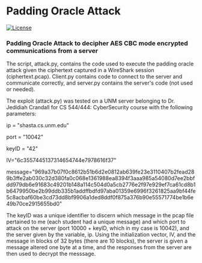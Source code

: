 # Padding Oracle Attack

[![License](https://img.shields.io/badge/License-Apache%202.0-blue.svg)](https://github.com/estradjm/paddingOracleAttack/blob/master/LICENSE.md)

### Padding Oracle Attack to decipher AES CBC mode encrypted communications from a server


The script, attack.py, contains the code used to execute the padding oracle attack given the ciphertext captured in a WireShark session (ciphertext.pcap). Client.py contains code to connect to the server and communicate correctly, and server.py contains the server's code (not used or needed). 

The exploit (attack.py) was tested on a UNM server belonging to Dr. Jedidiah Crandall for CS 544/444: CyberSecurity course with the following parameters:

ip = "shasta.cs.unm.edu"

port = "10042"

keyID = "42"

IV="6c3557445137314654744e7978616f37"

message="969a37b07f0c8612b51b6d2e0812ab639fe23e3110407b2fead289b3ffe2ab030c32d380fa0c068e1361988ea8394f3aaa985a54080d7ee2bbfdd979db6e91683c49201b148a114c504d0a5cb2776e2f97e929ef7ca61cd8b1b6479950be2b99ddb335b1addffbdfd97aba01359e6996f3261825aa9bf44fe5c8acbaf60be3cd73dd8bf9906a1ded8ddf0f875a376b90e55571774be1b6e49b70ce2915655bd0"

The keyID was a unique identifier to discern which message in the pcap file pertained to me (each student had a unique message) and which port to attack on the server (port 10000 + keyID, which in my case is 10042), and the server given by the variable, ip. Using the initialization vector, IV, and the message in blocks of 32 bytes (there are 10 blocks), the server is given a message altered one byte at a time, and the responses from the server are then used to decrypt the messsage. 
